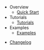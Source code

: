 * Overview
    * [Quick Start](quick_start.md)
* Tutorials
    * [Tutorials](tutorials/tutorials.md)
* Examples
    * [Examples](examples/examples.md)

- [Changelog](changelog.md)
